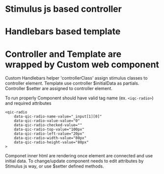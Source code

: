 # Stimulus js based controller

# Handlebars based template

# Controller and Template are wrapped by Custom web component

Custom Handlebars helper 'controllerClass' assign stimulus classes to controller element.
Template use controller $initialData as partials.
Controller $setter are assigned to controller element.

To run properly Component should have valid tag name (ex. `<iqc-radio>`)
and required attributes
```
<qic-radio
    data-qic-radio-name-value="_input[1][0]"
    data-qic-radio-value-value="0"
    data-qic-radio-checked-value=""
    data-qic-radio-top-value="100px"
    data-qic-radio-left-value="20px"
    data-qic-radio-width-value="80px"
    data-qic-radio-height-value="80px"
>
```
Componet inner html are rendering once element are connected and use initial data. To change/update component needs to edit attributes by Stimulus js way, or use $setter defined methods.
